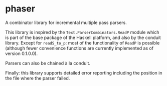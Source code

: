# phaser
A combinator library for incremental multiple pass parsers.

This library is inspired by the `Text.ParserCombinators.ReadP` module which is part of the base package of the Haskell platform, and also by the conduit library. Except for `readS_to_p`: most of the functionality of `ReadP` is possible (although fewer convenience functions are currently implemented as of version 0.1.0.0).

Parsers can also be chained à la conduit.

Finally: this library supports detailed error reporting including the position in the file where the parser failed.
